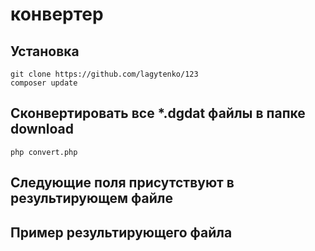 # конвертер

 

## Установка

```
git clone https://github.com/lagytenko/123
composer update
```

## Сконвертировать все *.dgdat файлы в папке download

```
php convert.php
```

## Следующие поля присутствуют в результирующем файле





## Пример результирующего файла
 

